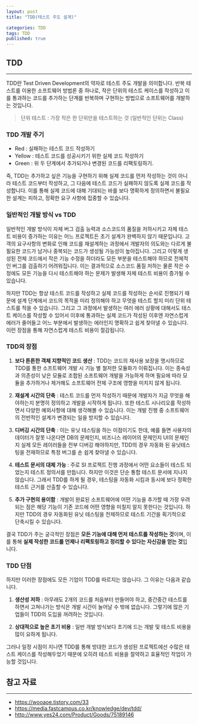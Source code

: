 ```yaml
---
layout: post
title: "TDD(테스트 주도 설계)"

categories: TDD
tags: TDD 
published: true
---
```


## TDD
***
TDD란 Test Driven Development의 약자로 테스트 주도 개발을 의미합니다. 반복 테스트를 이용한 소프트웨어 방법론 중 하나로, 작은 단위의 테스트 케이스를 작성하고 이를 통과하는 코드를 추가하는 단계를 반복하며 구현하는 방법으로 소프트웨어를 개발하는 것입니다.

> 단위 테스트 : 가장 작은 한 단위만을 테스트하는 것 (일반적인 단위는 Class)

### TDD 개발 주기
- Red : 실패하는 테스트 코드 작성하기
- Yellow : 테스트 코드를 성공시키기 위한 실제 코드 작성하기
- Green : 위 두 단계에서 추가되거나 변경된 코드를 리팩토링하기.

즉, TDD는 추가하고 싶은 기능을 구현하기 위해 실제 코드를 먼저 작성하는 것이 아니라 테스트 코드부터 작성하고, 그 다음에 테스트 코드가 실패하지 않도록 실제 코드를 작성합니다. 이를 통해 실제 코드에 대해 기대되는 바를 보다 명확하게 정의하면서 불필요한 설계는 피하고, 정확한 요구 사항에 집중할 수 있습니다.

### 일반적인 개발 방식 vs TDD

일반적인 개발 방식이 자체 버그 검출 능력과 소스코드의 품질을 저하시키고 자체 테스트 비용이 증가하는 이유는 어느 프로젝트든 초기 설계가 완벽하지 않기 때문입니다. 고객의 요구사항의 변화로 인해 코드를 재설계하는 과정에서 개발자의 의도와는 다르게 불필요한 코드가 남거나 중복되는 코드가 생성될 가능성이 높아집니다. 그리고 이렇게 생성된 전체 코드에서 작은 기능 수정을 하더라도 모든 부분을 테스트해야 하므로 전체적인 버그를 검출하기 어려워집니다. 이는 결과적으로 소스코드 품질 저하는 물론 작은 수정에도 모든 기능을 다시 테스트해야 하는 문제가 발생해 자체 테스트 비용이 증가될 수 있습니다.

하지만 TDD는 항상 테스트 코드를 작성하고 실제 코드를 작성하는 순서로 진행되기 때문에 설계 단계에서 코드의 목적을 미리 정의해야 하고 무엇을 테스트 할지 미리 단위 테스트를 적을 수 있습니다. 그리고 그 과정에서 발생하는 여러 에러 상황에 대해서도 테스트 케이스를 작성할 수 있어서 이후에 통과하는 실제 코드가 작성된 이후엔 자연스럽게 에러가 줄어들고 어느 부분에서 발생하는 에러인지 명확하고 쉽게 찾아낼 수 있습니다. 이런 장점을 통해 자연스럽게 테스트 비용이 절감됩니다.


### TDD의 장점

1. **보다 튼튼한 객체 지향적인 코드 생산**
: TDD는 코드의 재사용 보장을 명시하므로 TDD를 통한 소프트웨어 개발 시 기능 별 철저한 모듈화가 이뤄집니다. 이는 종속성과 의존성이 낮은 모듈로 조합된 소프트웨어 개발을 가능하게 하며 필요에 따라 모듈을 추가하거나 제거해도 소프트웨어 전체 구조에 영향을 미치지 않게 됩니다.


2. **재설계 시간의 단축**
: 테스트 코드를 먼저 작성하기 때문에 개발자가 지금 무엇을 해야하는지 분명히 정의하고 개발을 시작하게 됩니다. 또한 테스트 시나리오를 작성하면서 다양한 예외사항에 대해 생각해볼 수 있습니다. 이는 개발 진행 중 소프트웨어의 전반적인 설계가 변경되는 일을 방지할 수 있습니다.


3. **디버깅 시간의 단축**
: 이는 유닛 테스팅을 하는 이점이기도 한데, 예를 들면 사용자의 데이터가 잘못 나온다면 DB의 문제인지, 비즈니스 레이어의 문제인지 UI의 문제인지 실제 모든 레이러들을 전부 디버깅 해야하지만, TDD의 경우 자동화 된 유닛테스팅을 전재하므로 특정 버그를 손 쉽게 찾아낼 수 있습니다.


4. **테스트 문서의 대체 가능**
: 주로 SI 프로젝트 진행 과정에서 어떤 요소들이 테스트 되었는지 테스트 정의서를 만듭니다. 하지만 이것은 단순 통합 테스트 문서에 지나지 않습니다. 그래서 TDD를 하게 될 경우, 테스팅을 자동화 시킴과 동시에 보다 정확한 테스트 근거를 산출할 수 있습니다.


5. **추가 구현의 용이함**
: 개발이 완료된 소프트웨어에 어떤 기능을 추가할 때 가장 우려되는 점은 해당 기능이 기존 코드에 어떤 영향을 미칠지 알지 못한다는 것입니다. 하지만 TDD의 경우 자동화된 유닛 테스팅을 전제하므로 테스트 기간을 획기적으로 단축시킬 수 있습니다.

결국 TDD가 주는 궁극적인 장점은 **모든 기능에 대해 먼저 테스트를 작성하는 것**이며, 이를 통해 **실제 작성한 코드를 언제나 리팩토링하고 정리할 수 있다는 자신감을 얻는 것**입니다.

### TDD 단점
하지만 이러한 장점에도 모든 기업이 TDD를 따르지는 않습니다. 그 이유는 다음과 같습니다.

1. **생산성 저하**
: 아무래도 2개의 코드를 처음부터 만들어야 하고, 중간중간 테스트를 하면서 고쳐나가는 방식은 개발 시간이 늘어날 수 밖에 없습니다. 그렇기에 많은 기업들이 TDD의 도입을 꺼려하는 것입니다.

2. **상대적으로 높은 초기 비용**
: 일반 개발 방식보다 초기에 드는 개발 및 테스트 비용을 많이 요하게 됩니다.

그러나 일정 시점이 지나면 TDD를 통해 방대한 코드가 생성된 프로젝트에선 수많은 테스트 케이스를 작성해두었기 때문에 오히려 테스트 비용을 절약하고 효율적인 작업이 가능할 것입니다.

## 참고 자료
***
- https://wooaoe.tistory.com/33 
- https://media.fastcampus.co.kr/knowledge/dev/tdd/
- http://www.yes24.com/Product/Goods/75189146

